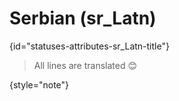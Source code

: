 # Serbian (sr_Latn)
{id="statuses-attributes-sr_Latn-title"}


> All lines are translated 😊
>
{style="note"}
